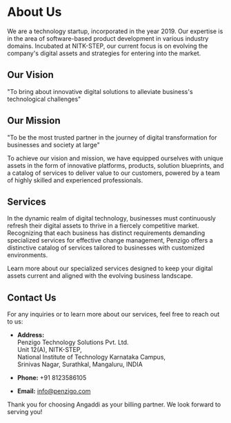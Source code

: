 # About Us

We are a technology startup, incorporated in the year 2019. Our expertise is in the area of software-based product development in various industry domains. Incubated at NITK-STEP, our current focus is on evolving the company's digital assets and strategies for entering into the market.

## Our Vision

"To bring about innovative digital solutions to alleviate business's technological challenges"

## Our Mission

"To be the most trusted partner in the journey of digital transformation for businesses and society at large"

To achieve our vision and mission, we have equipped ourselves with unique assets in the form of innovative platforms, products, solution blueprints, and a catalog of services to deliver value to our customers, powered by a team of highly skilled and experienced professionals.

## Services

In the dynamic realm of digital technology, businesses must continuously refresh their digital assets to thrive in a fiercely competitive market. Recognizing that each business has distinct requirements demanding specialized services for effective change management, Penzigo offers a distinctive catalog of services tailored to businesses with customized environments.

Learn more about our specialized services designed to keep your digital assets current and aligned with the evolving business landscape.


## Contact Us

For any inquiries or to learn more about our services, feel free to reach out to us:

- **Address:**  
  Penzigo Technology Solutions Pvt. Ltd.  
  Unit 12(A), NITK-STEP,  
  National Institute of Technology Karnataka Campus,  
  Srinivas Nagar, Surathkal, Mangaluru, INDIA
  
- **Phone:** +91 8123586105
  
- **Email:** [info@penzigo.com](mailto:info@penzigo.com)


Thank you for choosing Angaddi as your billing partner. We look forward to serving you!
























<!-- # About us

This page demonstrates some of the built-in markdown extensions provided by VitePress.

## Syntax Highlighting

VitePress provides Syntax Highlighting powered by [Shiki](https://github.com/shikijs/shiki), with additional features like line-highlighting:

**Input**

````md
```js{4}
export default {
  data () {
    return {
      msg: 'Highlighted!'
    }
  }
}
```
````

**Output**

```js{4}
export default {
  data () {
    return {
      msg: 'Highlighted!'
    }
  }
}
```

## Custom Containers

**Input**

```md
::: info
This is an info box.
:::

::: tip
This is a tip.
:::

::: warning
This is a warning.
:::

::: danger
This is a dangerous warning.
:::

::: details
This is a details block.
:::
```

**Output**

::: info
This is an info box.
:::

::: tip
This is a tip.
:::

::: warning
This is a warning.
:::

::: danger
This is a dangerous warning.
:::

::: details
This is a details block.
:::

## More

Check out the documentation for the [full list of markdown extensions](https://vitepress.dev/guide/markdown). -->
